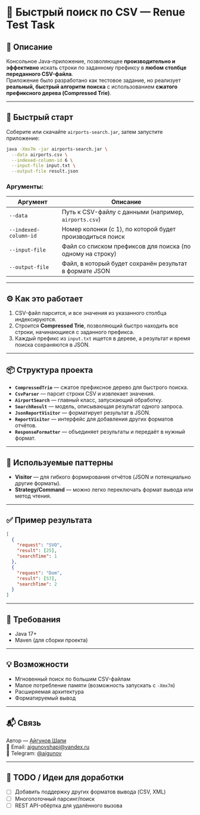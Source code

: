 # 🔎 Быстрый поиск по CSV — Renue Test Task

## 📄 Описание

Консольное Java-приложение, позволяющее **производительно и эффективно** искать строки по заданному префиксу в **любом столбце переданного CSV-файла**.  
Приложение было разработано как тестовое задание, но реализует **реальный, быстрый алгоритм поиска** с использованием **сжатого префиксного дерева (Compressed Trie)**.

---

## 🚀 Быстрый старт

Соберите или скачайте `airports-search.jar`, затем запустите приложение:

```bash
java -Xmx7m -jar airports-search.jar \
  --data airports.csv \
  --indexed-column-id 6 \
  --input-file input.txt \
  --output-file result.json
```

### Аргументы:

| Аргумент               | Описание                                                        |
|------------------------|-----------------------------------------------------------------|
| `--data`               | Путь к CSV-файлу с данными (например, `airports.csv`)           |
| `--indexed-column-id`  | Номер колонки (с 1), по которой будет производиться поиск       |
| `--input-file`         | Файл со списком префиксов для поиска (по одному на строку)      |
| `--output-file`        | Файл, в который будет сохранён результат в формате JSON         |

---

## ⚙️ Как это работает

1. CSV-файл парсится, и все значения из указанного столбца индексируются.
2. Строится **Compressed Trie**, позволяющий быстро находить все строки, начинающиеся с заданного префикса.
3. Каждый префикс из `input.txt` ищется в дереве, а результат и время поиска сохраняются в JSON.

---

## 📦 Структура проекта

- **`CompressedTrie`** — сжатое префиксное дерево для быстрого поиска.
- **`CsvParser`** — парсит строки CSV и извлекает значения.
- **`AirportSearch`** — главный класс, запускающий обработку.
- **`SearchResult`** — модель, описывающая результат одного запроса.
- **`JsonReportVisitor`** — форматирует результат в JSON.
- **`ReportVisitor`** — интерфейс для добавления других форматов отчётов.
- **`ResponseFormatter`** — объединяет результаты и передаёт в нужный формат.

---

## 🧠 Используемые паттерны

- **Visitor** — для гибкого формирования отчётов (JSON и потенциально другие форматы).
- **Strategy/Command** — можно легко переключать формат вывода или метод чтения.

---

## ✅ Пример результата

```json
[
  {
    "request": "SVO",
    "result": [25],
    "searchTime": 1
  },
  {
    "request": "Dom",
    "result": [57],
    "searchTime": 2
  }
]
```

---

## 🔧 Требования

- Java 17+
- Maven (для сборки проекта)

---

## 💡 Возможности

- Мгновенный поиск по большим CSV-файлам
- Малое потребление памяти (возможность запускать с `-Xmx7m`)
- Расширяемая архитектура
- Форматируемый вывод

---

## 📬 Связь

Автор — [Айгунов Шапи](https://github.com/aigunov)  
📧 Email: aigunovshapi@yandex.ru  
📱 Telegram: [@aigunov](https://t.me/aigunov)

---

## 🏁 TODO / Идеи для доработки

- [ ] Добавить поддержку других форматов вывода (CSV, XML)
- [ ] Многопоточный парсинг/поиск
- [ ] REST API-обёртка для удалённого вызова
